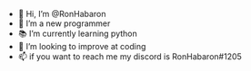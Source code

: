 - 👋 Hi, I’m @RonHabaron
- 🌱 I’m a new programmer
- 📚 I’m currently learning python
- 💞️ I’m looking to improve at coding
- 📫 if you want to reach me my discord is RonHabaron#1205

<!---
barak112/barak112 is a ✨ special ✨ repository because its `README.md` (this file) appears on your GitHub profile.
You can click the Preview link to take a look at your changes.
--->
